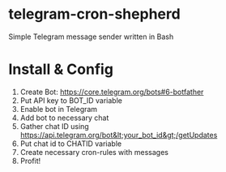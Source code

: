 # telegram-cron-shepherd
Simple Telegram message sender written in Bash

# Install & Config
1. Create Bot: https://core.telegram.org/bots#6-botfather
2. Put API key to BOT_ID variable
3. Enable bot in Telegram
4. Add bot to necessary chat
3. Gather chat ID using https://api.telegram.org/bot&lt;your_bot_id&gt;/getUpdates
4. Put chat id to CHATID variable
5. Create necessary cron-rules with messages
6. Profit!

